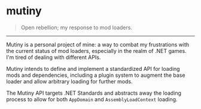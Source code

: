 # mutiny

> Open rebellion; my response to mod loaders.

---

Mutiny is a personal project of mine: a way to combat my frustrations with the current status of mod loaders, especially in the realm of .NET games. I'm tired of dealing with different APIs.

Mutiny intends to define and implement a standardized API for loading mods and dependencies, including a plugin system to augment the base loader and allow arbitrary loading for further mods.

The Mutiny API targets .NET Standards and abstracts away the loading process to allow for both `AppDomain` and `AssemblyLoadContext` loading.
